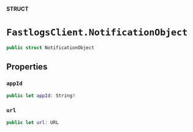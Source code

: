 **STRUCT**

# `FastlogsClient.NotificationObject`

```swift
public struct NotificationObject
```

## Properties

### `appId`

```swift
public let appId: String?
```

### `url`

```swift
public let url: URL
```
